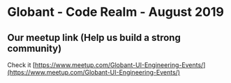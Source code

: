 # Globant - Code Realm - August 2019

## Our meetup link (Help us build a strong community)
Check it [https://www.meetup.com/Globant-UI-Engineering-Events/](https://www.meetup.com/Globant-UI-Engineering-Events/)

